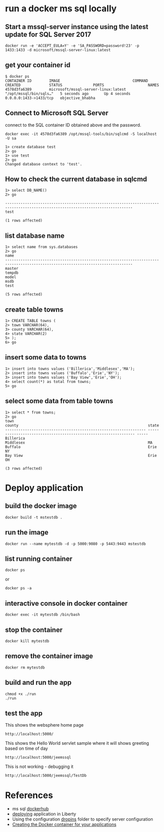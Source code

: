 # run a docker ms sql locally

## Start a mssql-server instance using the latest update for SQL Server 2017
```
docker run -e 'ACCEPT_EULA=Y' -e 'SA_PASSWORD=password!23' -p 1433:1433 -d microsoft/mssql-server-linux:latest
```

## get your container id
```
$ docker ps
CONTAINER ID        IMAGE                                 COMMAND                  CREATED             STATUS              PORTS                    NAMES
4578d3fa6389        microsoft/mssql-server-linux:latest   "/opt/mssql/bin/sqls…"   5 seconds ago       Up 4 seconds        0.0.0.0:1433->1433/tcp   objective_bhabha
```

## Connect to Microsoft SQL Server
connect to the SQL container ID obtained above and the password.
```
docker exec -it 4578d3fa6389 /opt/mssql-tools/bin/sqlcmd -S localhost -U sa
```

```
1> create database test
2> go
1> use test
2> go
Changed database context to 'test'.
```

## How to check the current database in sqlcmd
```
1> select DB_NAME()
2> go

--------------------------------------------------------------------------------------------------------------------------------
test

(1 rows affected)
```

## list database name

```
1> select name from sys.databases
2> go
name
--------------------------------------------------------------------------------------------------------------------------------
master
tempdb
model
msdb
test

(5 rows affected)
```

## create table towns
```
1> CREATE TABLE towns (
2> town VARCHAR(64),
3> county VARCHAR(64),
4> state VARCHAR(2)
5> );
6> go
```

## insert some data to towns
```
1> insert into towns values ('Billerica','Middlesex','MA');
2> insert into towns values ('Buffalo','Erie','NY');
3> insert into towns values ('Bay View','Erie','OH');
4> select count(*) as total from towns;
5> go
```

## select some data from table towns
```
1> select * from towns;
2> go
town                                                             county                                                           state
---------------------------------------------------------------- ---------------------------------------------------------------- -----
Billerica                                                        Middlesex                                                        MA
Buffalo                                                          Erie                                                             NY
Bay View                                                         Erie                                                             OH

(3 rows affected)
```


# Deploy application

## build the docker image
```
docker build -t mstestdb .
```

## run the image
```
docker run --name mytestdb -d -p 5000:9080 -p 5443:9443 mstestdb 
```

## list running container
```
docker ps
```
or

```
docker ps -a
```

## interactive console in docker container
```
docker exec -it mytestdb /bin/bash
```

## stop the container
```
docker kill mytestdb
```

## remove the container image
```
docker rm mytestdb
```

## build and run the app

```
chmod +x ./run
./run
```

## test the app

This shows the websphere home page
```
http://localhost:5000/
```

This shows the Hello World servlet sample where it will shows greeting based on time of day
```
http://localhost:5000/jeemssql
```

This is not working - debugging it
```
http://localhost:5000/jeemssql/TestDb
```

# References
- ms sql [dockerhub](https://hub.docker.com/r/microsoft/mssql-server-linux/)
- [deploying](https://www.ibm.com/support/knowledgecenter/en/SSAW57_liberty/com.ibm.websphere.wlp.nd.multiplatform.doc/ae/twlp_dep.html) application in Liberty
- Using the configuration [dropins](https://www.ibm.com/support/knowledgecenter/en/SSEQTP_liberty/com.ibm.websphere.wlp.doc/ae/twlp_setup_dropins.html) folder to specify server configuration
- [Creating the Docker container for your applications](https://www.ibm.com/support/knowledgecenter/en/SSEQTP_liberty/com.ibm.websphere.wlp.doc/ae/twlp_icp_docker.html)